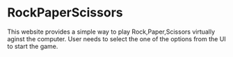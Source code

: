 # RockPaperScissors
This website provides a simple way to play Rock,Paper,Scissors virtually aginst the computer. User needs to select the one of the options from the UI to start the game.
